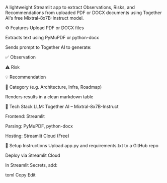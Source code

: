 A lightweight Streamlit app to extract Observations, Risks, and Recommendations from uploaded PDF or DOCX documents using Together AI's free Mixtral-8x7B-Instruct model.

⚙️ Features
Upload PDF or DOCX files

Extracts text using PyMuPDF or python-docx

Sends prompt to Together AI to generate:

✅ Observation

⚠️ Risk

💡 Recommendation

📁 Category (e.g. Architecture, Infra, Roadmap)

Renders results in a clean markdown table

🧱 Tech Stack
LLM: Together AI – Mixtral-8x7B-Instruct

Frontend: Streamlit

Parsing: PyMuPDF, python-docx

Hosting: Streamlit Cloud (Free)

🔐 Setup Instructions
Upload app.py and requirements.txt to a GitHub repo

Deploy via Streamlit Cloud

In Streamlit Secrets, add:

toml
Copy
Edit
